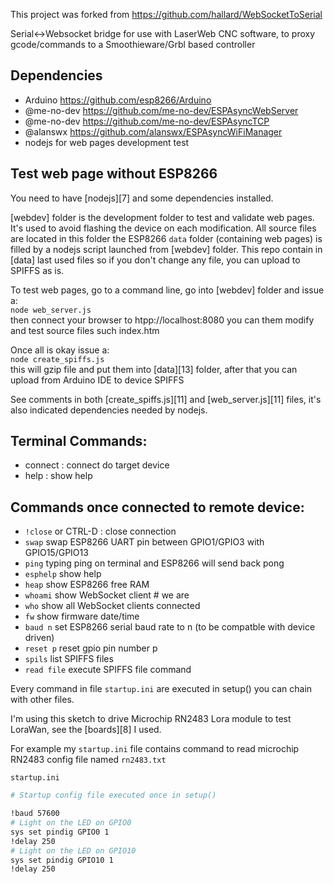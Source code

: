 This project was forked from https://github.com/hallard/WebSocketToSerial 


Serial<->Websocket bridge for use with LaserWeb CNC software, to proxy gcode/commands to a Smoothieware/Grbl based controller

Dependencies
------------
- Arduino https://github.com/esp8266/Arduino
- @me-no-dev https://github.com/me-no-dev/ESPAsyncWebServer
- @me-no-dev https://github.com/me-no-dev/ESPAsyncTCP 
- @alanswx https://github.com/alanswx/ESPAsyncWiFiManager
- nodejs for web pages development test 


Test web page without ESP8266
-----------------------------

You need to have [nodejs][7] and some dependencies installed.

[webdev] folder is the development folder to test and validate web pages. It's used to avoid flashing the device on each modification.
All source files are located in this folder the ESP8266 `data` folder (containing web pages) is filled by a nodejs script launched from [webdev] folder. This repo contain in [data] last used files so if you don't change any file, you can upload to SPIFFS as is.

To test web pages, go to a command line, go into [webdev] folder and issue a:    
`node web_server.js`     
then connect your browser to htpp://localhost:8080 you can them modify and test source files such index.htm
    
Once all is okay issue a:    
`node create_spiffs.js`     
this will gzip file and put them into [data][13] folder, after that you can upload from Arduino IDE to device SPIFFS

See comments in both [create_spiffs.js][11] and [web_server.js][11] files, it's also indicated dependencies needed by nodejs.

Terminal Commands:
------------------
- connect : connect do target device
- help : show help

Commands once connected to remote device:
-----------------------------------------
- `!close` or CTRL-D : close connection
- `swap` swap ESP8266 UART pin between GPIO1/GPIO3 with GPIO15/GPIO13
- `ping` typing ping on terminal and ESP8266 will send back pong
- `esphelp` show help
- `heap` show ESP8266 free RAM
- `whoami` show WebSocket client # we are
- `who` show all WebSocket clients connected
- `fw` show firmware date/time
- `baud n` set ESP8266 serial baud rate to n (to be compatble with device driven)
- `reset p` reset gpio pin number p
- `spils` list SPIFFS files
- `read file` execute SPIFFS file command


Every command in file `startup.ini` are executed in setup() you can chain with other files. 

I'm using this sketch to drive Microchip RN2483 Lora module to test LoraWan, see the [boards][8] I used.

For example my `startup.ini` file contains command to read microchip RN2483 config file named `rn2483.txt`

`startup.ini`
```sh
# Startup config file executed once in setup()

!baud 57600
# Light on the LED on GPIO0
sys set pindig GPIO0 1
!delay 250
# Light on the LED on GPIO10
sys set pindig GPIO10 1
!delay 250
```
